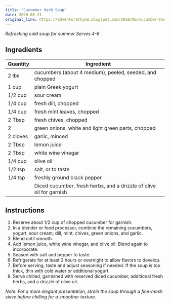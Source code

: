 ```yaml
---
title: "Cucumber Herb Soup"
date: 2020-06-21
original_link: https://adventurethyme.blogspot.com/2020/06/cucumber-herb-soup.html
---
```


_Refreshing cold soup for summer_
_Serves 4-6_

## Ingredients

| Quantity | Ingredient |
| -------- | ---------- |
| 2 lbs | cucumbers (about 4 medium), peeled, seeded, and chopped |
| 1 cup | plain Greek yogurt |
| 1/2 cup | sour cream |
| 1/4 cup | fresh dill, chopped |
| 1/4 cup | fresh mint leaves, chopped |
| 2 Tbsp | fresh chives, chopped |
| 2 | green onions, white and light green parts, chopped |
| 2 cloves | garlic, minced |
| 2 Tbsp | lemon juice |
| 2 Tbsp | white wine vinegar |
| 1/4 cup | olive oil |
| 1/2 tsp | salt, or to taste |
| 1/4 tsp | freshly ground black pepper |
| | Diced cucumber, fresh herbs, and a drizzle of olive oil for garnish |

## Instructions

1. Reserve about 1/2 cup of chopped cucumber for garnish.
2. In a blender or food processor, combine the remaining cucumbers, yogurt, sour cream, dill, mint, chives, green onions, and garlic.
3. Blend until smooth.
4. Add lemon juice, white wine vinegar, and olive oil. Blend again to incorporate.
5. Season with salt and pepper to taste.
6. Refrigerate for at least 2 hours or overnight to allow flavors to develop.
7. Before serving, taste and adjust seasoning if needed. If the soup is too thick, thin with cold water or additional yogurt.
8. Serve chilled, garnished with reserved diced cucumber, additional fresh herbs, and a drizzle of olive oil.

_Note: For a more elegant presentation, strain the soup through a fine-mesh sieve before chilling for a smoother texture._
